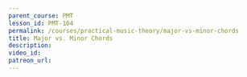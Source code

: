 ```yaml
---
parent_course: PMT
lesson_id: PMT-104
permalink: /courses/practical-music-theory/major-vs-minor-chords
title: Major vs. Minor Chords
description:
video_id:
patreon_url:
---
```

